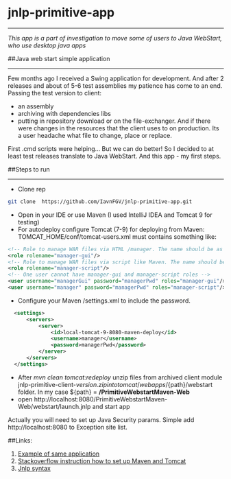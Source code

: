 # jnlp-primitive-app

---

*This app is a part of investigation to move some of users to Java WebStart, who use desktop java apps*


##Java web start simple application

---

Few months ago I received a Swing application for development. 
And after 2 releases and about of 5-6 test assemblies my 
patience has come to an end. 
Passing the test version to client: 
* an assembly
* archiving with dependencies libs 
* putting in repository download or on the file-exchanger. 
And if there were changes in the resources that the client uses to on production.
Its a user headache what file to change, place or replace.

First .cmd scripts were helping... But we can do better!
So I decided to at least test releases translate to Java WebStart. 
And this app - my first steps.

##Steps to run

---

* Clone rep
```bash
git clone  https://github.com/IavnFGV/jnlp-primitive-app.git
```

* Open in your IDE or use Maven (I used IntelliJ IDEA and Tomcat 9 for testing)
* For autodeploy configure Tomcat (7-9) for deploying from Maven:
    TOMCAT_HOME/conf/tomcat-users.xml must contains something like:

```xml
<!-- Role to manage WAR files via HTML /manager. The name should be as is! -->
<role rolename="manager-gui"/>
<!-- Role to manage WAR files via script like Maven. The name should be as is! -->
<role rolename="manager-script"/>
<!-- One user cannot have manager-gui and manager-script roles -->
<user username="managerGui" password="managerPwd" roles="manager-gui"/>
<user username="manager" password="managerPwd" roles="manager-script"/>
```
* Configure your Maven /settings.xml to include the password.
  
```xml
  <settings>
      <servers>
          <server>
              <id>local-tomcat-9-8080-maven-deploy</id>
              <username>manager</username>
              <password>managerPwd</password>
          </server>
      </servers>  
  </settings>
```

* After *mvn clean tomcat:redeploy* unzip files from archived client module jnlp-primitive-client-${version}.zip
into  tomcat/webapps/${path}/webstart folder.
In my case ${path} = **/PrimitiveWebstartMaven-Web** 
* open http://localhost:8080/PrimitiveWebstartMaven-Web/webstart/launch.jnlp and start app

Actually you will need to set up Java Security params. Simple add http://localhost:8080 to Exception site list.

##Links:
1. [Example of same application](http://www.shaunabram.com/swing-webstart-maven-example/)
2. [Stackoverflow instruction how to set up Maven and Tomcat](http://stackoverflow.com/a/16292897/5645883)
3. [Jnlp syntax](http://docs.oracle.com/javase/1.5.0/docs/guide/javaws/developersguide/syntax.html)











